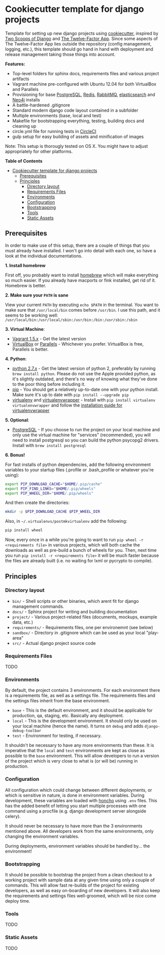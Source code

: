 # Cookiecutter template for django projects

Template for setting up new django projects using [cookiecutter](https://github.com/audreyr/cookiecutter),
inspired by [Two Scoops of Django](http://twoscoopspress.org/collections/everything/products/two-scoops-of-django-1-6) and [The Twelve-Factor App](http://12factor.net/). Since some aspects of The Twelve-Factor App lies outside the repository (config management, logging, etc.), this template should go hand in hand with deployment and release management taking those things into account.

**Features:**
 - Top-level folders for sphinx docs, requirements files and various project artifacts
 - Vagrant machine pre-configured with Ubuntu 12.04 for both VirtualBox and Parallels
 - Provisioning for base [PostgreSQL](http://www.postgresql.org/), [Redis](http://redis.io/), [RabbitMQ](https://www.rabbitmq.com/), [elasticsearch](http://www.elasticsearch.org/) and [Neo4j](http://neo4j.com/) installs
 - A battle-hardened .gitignore
 - Standard modern django code layout contained in a subfolder
 - Multiple environments (base, local and test)
 - Makefile for bootstrapping everything, testing, building docs and cleaning up
 - circle.yml file for running tests in [CircleCI](https://circleci.com/)
 - gulp setup for easy building of assets and minification of images

Note: This setup is thorougly tested on OS X. You might have to adjust appropriately for other platforms.

**Table of Contents**

- [Cookiecutter template for django projects](#user-content-cookiecutter-template-for-django-projects)
	- [Prerequisites](#user-content-prerequisites)
	- [Principles](#user-content-principles)
		- [Directory layout](#user-content-directory-layout)
		- [Requirements Files](#user-content-requirements-files)
		- [Environments](#user-content-environments)
		- [Configuration](#user-content-configuration)
		- [Bootstrapping](#user-content-bootstrapping)
		- [Tools](#user-content-tools)
		- [Static Assets](#user-content-static-assets)

## Prerequisites

In order to make use of this setup, there are a couple of things that you must already have installed. I won't go into detail with each one, so have a look at the individual documentations.

**1. Install homebrew**

First off, you probably want to install [homebrew](http://) which will make everything so much easier. If you already have macports or fink installed, get rid of it. Homebrew is better.

**2. Make sure your `PATH` is sane**

View your current `PATH` by executing `echo $PATH` in the terminal. You want to make sure that `/usr/local/bin` comes before `/usr/bin`. I use this path, and it seems to be working well: `/usr/local/bin:/usr/local/sbin:/usr/bin:/bin:/usr/sbin:/sbin`

**3. Virtual Machine**:

 - [Vagrant 1.5.x](http://vagrantup.com) - Get the latest version
 - [VirtualBox](http://) or [Parallels](http://) - Whichever you prefer. VirtualBox is free, Parallels is better.

**4. Python**:

 - [python 2.7.x](http://python.org) - Get the latest version of python 2, preferably by running `brew install python`. Please do not use the Apple provided python, as it's slightly outdated, and there's no way of knowing what they've done to the poor thing before including it.
 - [pip](https://pip.pypa.io/en/latest/) - You should get a relatively up-to-date one with your python install. Make sure it's up to date with `pip install --upgrade pip`
 - [virtualenv](http://virtualenv.readthedocs.org/en/latest/) and [virtualenvwrapper](http://virtualenvwrapper.readthedocs.org/en/latest/) - Install with `pip install virtualenv virtualenvwrapper` and follow the [installation guide for virtualenvwrapper](http://virtualenvwrapper.readthedocs.org/en/latest/install.html)

**5. Optional**:

 - [PostgreSQL](http://www.postgresql.org/) - If you choose to run the project on your local machine and only use the virtual machine for "services" (recommended), you will need to install postgresql so you can build the python psycopg2 drivers. Install with `brew install postgresql`

**6. Bonus!**

For fast installs of python dependencies, add the following environment variables to your startup files (.profile or .bash_profile or whatever you're using):
```bash
export PIP_DOWNLOAD_CACHE="$HOME/.pip/cache"
export PIP_FIND_LINKS="$HOME/.pip/wheels"
export PIP_WHEEL_DIR="$HOME/.pip/wheels"
```

And then create the directories:
```bash
mkdir -p $PIP_DOWNLOAD_CACHE $PIP_WHEEL_DIR
```

Also, in `~/.virtualenvs/postmkvirtualenv` add the following:
```bash
pip install wheel
```

Now, every once in a while you're going to want to run `pip wheel -r <requirements file>` in various projects, which will both cache the downloads as well as pre-build a bunch of wheels for you. Then, next time you run `pip install -r <requirements file>` it will be much faster because the files are already built (i.e. no waiting for lxml or pycrypto to compile).


## Principles

### Directory layout

 - `bin/` - Shell scripts or other binaries, which arent fit for django management commands.
 - `docs/` - Sphinx project for writing and building documentation
 - `project/` - Various project-related files (documents, mockups, example data, etc.)
 - `requirements/` - Requirements files, one per environemnt (see below)
 - `sandbox/` - Directory in .gitignore which can be used as your local "play-area"
 - `src/` - Actual django project source code

### Requirements Files

TODO

### Environments

By default, the project contains 3 environments. For each environment there is a requirements file, as well as a settings file. The requirements files and the settings files inherit from the base environment.

 - `base` - This is the default environment, and it should be applicable for production, qa, staging, etc. Basically any deployment.
 - `local` - This is the development environment. It should only be used on your local machine (hence the name). It turns on `debug` and adds `django-debug-toolbar`
 - `test` - Environment for testing, if necessary.

It shouldn't be necessary to have any more environments than these. It is imperative that the `local` and `test` environments are kept as close as possible to the `base` environment. This will allow developers to run a version of the project which is very close to what is (or will be) running in production.

### Configuration

All configuration which could change between different deployments, or which is sensitive in nature, is done in environment variables. During development, these variables are loaded with [honcho](https://github.com/nickstenning/honcho) using `.env` files. This has the added benefit of letting you start multiple processes with one command using a procfile (e.g. django development server alongside celery).

It should never be necessary to have more than the 3 environments mentioned above. All developers work from the same environments, only changing the environment variables.

During deployments, environment variables should be handled by... the environment!

### Bootstrapping

It should be possible to bootstrap the project from a clean checkout to a working project with sample data at any given time using only a couple of commands. This will allow fast re-builds of the project for existing developers, as well as easy on-boarding of new developers. It will also keep the requirements and settings files well-groomed, which will be nice come deploy time.

### Tools

TODO

### Static Assets

TODO


